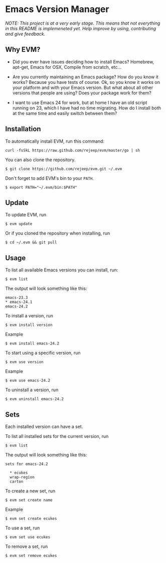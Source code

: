# Emacs Version Manager

_NOTE: This project is at a very early stage. This means that not
everything in this README is implemeneted yet. Help improve by using,
contributing and give feedback._

## Why EVM?

* Did you ever have issues deciding how to install Emacs? Homebrew,
  apt-get, Emacs for OSX, Compile from scratch, etc...

* Are you currently maintaining an Emacs package? How do you know it
  works? Because you have tests of course. Ok, so you know it works on
  your platform and with your Emacs version. But what about all other
  versions that people are using? Does your package work for them?

* I want to use Emacs 24 for work, but at home I have an old script
  running on 23, which I have had no time migrating. How do I install
  both at the same time and easily switch between them?


## Installation

To automatically install EVM, run this command:

    curl -fsSkL https://raw.github.com/rejeep/evm/master/go | sh

You can also clone the repository.

    $ git clone https://github.com/rejeep/evm.git ~/.evm

Don't forget to add EVM's bin to your `PATH`.

    $ export PATH="~/.evm/bin:$PATH"
    
## Update

To update EVM, run

    $ evm update
    
Or if you cloned the repository when installing, run

    $ cd ~/.evm && git pull

## Usage

To list all available Emacs versions you can install, run:

    $ evm list

The output will look something like this:

    emacs-23.3
    * emacs-24.1
    emacs-24.2

To install a version, run

    $ evm install version
    
Example

    $ evm install emacs-24.2

To start using a specific version, run

    $ evm use version
    
Example

    $ evm use emacs-24.2
    
To uninstall a version, run

    $ evm uninstall emacs-24.2

## Sets

Each installed version can have a set.

To list all installed sets for the current version, run

    $ evm list
    
The output will look something like this:

    sets for emacs-24.2

      * ecukes
      wrap-region
      carton

To create a new set, run

    $ evm set create name
    
Example

    $ evm set create ecukes

To use a set, run

    $ evm set use ecukes

To remove a set, run

    $ evm set remove ecukes
